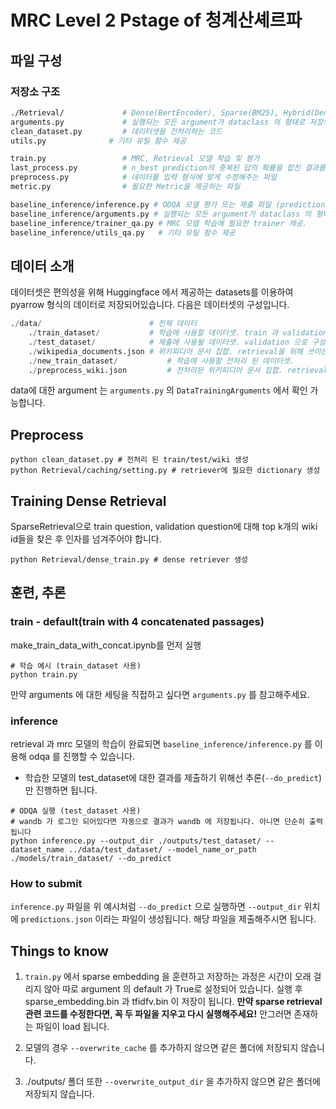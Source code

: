 # MRC Level 2 Pstage of 청계산셰르파

## 파일 구성

### 저장소 구조

```bash
./Retrieval/             # Dense(BertEncoder), Sparse(BM25), Hybrid(Dense + Sparse) retrieval 제공
arguments.py             # 실행되는 모든 argument가 dataclass 의 형태로 저장되어있음
clean_dataset.py         # 데이터셋을 전처리하는 코드
utils.py              # 기타 유틸 함수 제공 

train.py                 # MRC, Retrieval 모델 학습 및 평가 
last_process.py          # n_best prediction의 중복된 답의 확률을 합친 결과를 생성하는 파일
preprocess.py            # 데이터를 입력 형식에 맞게 수정해주는 파일
metric.py                # 필요한 Metric을 제공하는 파일
```

```bash
baseline_inference/inference.py	# ODQA 모델 평가 또는 제출 파일 (predictions.json) 생성
baseline_inference/arguments.py # 실행되는 모든 argument가 dataclass 의 형태로 저장되어있음
baseline_inference/trainer_qa.py # MRC 모델 학습에 필요한 trainer 제공.
baseline_inference/utils_qa.py   # 기타 유틸 함수 제공 
```

## 데이터 소개

데이터셋은 편의성을 위해 Huggingface 에서 제공하는 datasets를 이용하여 pyarrow 형식의 데이터로 저장되어있습니다. 다음은 데이터셋의 구성입니다.

```python
./data/                        # 전체 데이터
    ./train_dataset/           # 학습에 사용할 데이터셋. train 과 validation 으로 구성 
    ./test_dataset/            # 제출에 사용될 데이터셋. validation 으로 구성 
    ./wikipedia_documents.json # 위키피디아 문서 집합. retrieval을 위해 쓰이는 corpus.
    ./new_train_dataset/           # 학습에 사용할 전처리 된 데이터셋. 
    ./preprocess_wiki.json         # 전처리된 위키피디아 문서 집합. retrieval을 위해 쓰이는 corpus.
```

data에 대한 argument 는 `arguments.py` 의 `DataTrainingArguments` 에서 확인 가능합니다. 


## Preprocess
```
python clean_dataset.py # 전처리 된 train/test/wiki 생성
python Retrieval/caching/setting.py # retriever에 필요한 dictionary 생성
```

## Training Dense Retrieval

SparseRetrieval으로 train question, validation question에 대해 top k개의 wiki id들을 찾은 후 인자를 넘겨주어야 합니다.
```
python Retrieval/dense_train.py # dense retriever 생성
```

## 훈련, 추론

### train - default(train with 4 concatenated passages)

make_train_data_with_concat.ipynb를 먼저 실행 
```
# 학습 예시 (train_dataset 사용)
python train.py
```
만약 arguments 에 대한 세팅을 직접하고 싶다면 `arguments.py` 를 참고해주세요. 

### inference

retrieval 과 mrc 모델의 학습이 완료되면 `baseline_inference/inference.py` 를 이용해 odqa 를 진행할 수 있습니다.

* 학습한 모델의  test_dataset에 대한 결과를 제출하기 위해선 추론(`--do_predict`)만 진행하면 됩니다. 

```
# ODQA 실행 (test_dataset 사용)
# wandb 가 로그인 되어있다면 자동으로 결과가 wandb 에 저장됩니다. 아니면 단순히 출력됩니다
python inference.py --output_dir ./outputs/test_dataset/ --dataset_name ../data/test_dataset/ --model_name_or_path ./models/train_dataset/ --do_predict
```

### How to submit

`inference.py` 파일을 위 예시처럼 `--do_predict` 으로 실행하면 `--output_dir` 위치에 `predictions.json` 이라는 파일이 생성됩니다. 해당 파일을 제출해주시면 됩니다.

## Things to know

1. `train.py` 에서 sparse embedding 을 훈련하고 저장하는 과정은 시간이 오래 걸리지 않아 따로 argument 의 default 가 True로 설정되어 있습니다. 실행 후 sparse_embedding.bin 과 tfidfv.bin 이 저장이 됩니다. **만약 sparse retrieval 관련 코드를 수정한다면, 꼭 두 파일을 지우고 다시 실행해주세요!** 안그러면 존재하는 파일이 load 됩니다.
2. 모델의 경우 `--overwrite_cache` 를 추가하지 않으면 같은 폴더에 저장되지 않습니다. 

3. ./outputs/ 폴더 또한 `--overwrite_output_dir` 을 추가하지 않으면 같은 폴더에 저장되지 않습니다.
